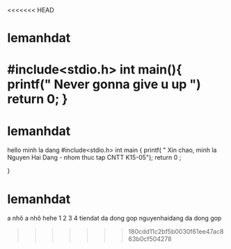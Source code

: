 <<<<<<< HEAD
# lemanhdat 
#include<stdio.h>
int main(){
    printf(" Never gonna give u up ")
    return 0;
}
=======
# lemanhdat
hello minh la dang
#include<stdio.h>
int main {
    printf( " Xin chao, minh la Nguyen Hai Dang - nhom thuc tap CNTT K15-05");
    return 0 ;

}
# lemanhdat
a nhô a nhô hehe
1 2 3 4
tiendat da dong gop
nguyenhaidang da dong gop

>>>>>>> 180cdd11c2bf5b0030f61ee47ac863b0cf504278
